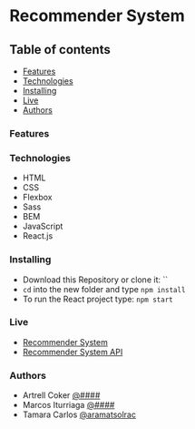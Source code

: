 # Recommender System

## Table of contents

- [Features](#features)
- [Technologies](#technologies)
- [Installing](#installing)
- [Live](#live)
- [Authors](#authors)

### Features

### Technologies

- HTML
- CSS
- Flexbox
- Sass
- BEM
- JavaScript
- React.js

### Installing

- Download this Repository or clone it: ``
- `cd` into the new folder and type `npm install`
- To run the React project type: `npm start`

### Live

- <a href="" target="\_blank">Recommender System</a>
- <a href="" target="\_blank">Recommender System API</a>

### Authors

- Artrell Coker [@####](https://github.com/#######)
- Marcos Iturriaga [@####](https://github.com/o77Oo)
- Tamara Carlos [@aramatsolrac](https://github.com/aramatsolrac)
